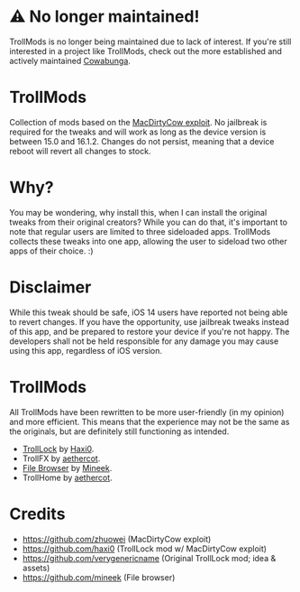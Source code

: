 # ⚠️ No longer maintained!
TrollMods is no longer being maintained due to lack of interest. If you're still interested in a project like TrollMods, check out the more established and actively maintained [Cowabunga](https://github.com/leminlimez/Cowabunga).

# TrollMods
Collection of mods based on the [MacDirtyCow exploit](https://github.com/zhuowei/MacDirtyCowDemo/blob/main/vm_unaligned_copy_switch_race.c). No jailbreak is required for the tweaks and will work as long as the device version is between 15.0 and 16.1.2. Changes do not persist, meaning that a device reboot will revert all changes to stock.

# Why?
You may be wondering, why install this, when I can install the original tweaks from their original creators? While you can do that, it's important to note that regular users are limited to three sideloaded apps. TrollMods collects these tweaks into one app, allowing the user to sideload two other apps of their choice. :)

# Disclaimer
While this tweak should be safe, iOS 14 users have reported not being able to revert changes. If you have the opportunity, use jailbreak tweaks instead of this app, and be prepared to restore your device if you're not happy. The developers shall not be held responsible for any damage you may cause using this app, regardless of iOS version.
 
# TrollMods
All TrollMods have been rewritten to be more user-friendly (in my opinion) and more efficient. This means that the experience may not be the same as the originals, but are definitely still functioning as intended.

* [TrollLock](https://github.com/haxi0/TrollLock-Reborn) by [Haxi0](https://github.com/haxi0).
* TrollFX by [aethercot](https://github.com/aethercot).
* [File Browser](https://github.com/mineek/FileManager) by [Mineek](https://github.com/mineek).
* TrollHome by [aethercot](https://github.com/aethercot).
 
# Credits
- https://github.com/zhuowei (MacDirtyCow exploit)
- https://github.com/haxi0 (TrollLock mod w/ MacDirtyCow exploit)
- https://github.com/verygenericname (Original TrollLock mod; idea & assets)
- https://github.com/mineek (File browser)

